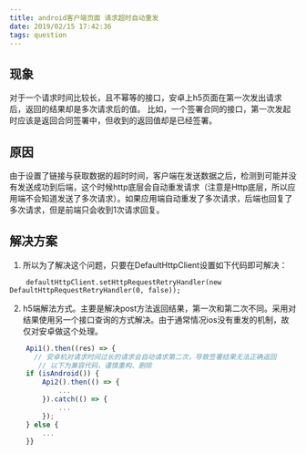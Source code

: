 ```yaml
---
title: android客户端页面 请求超时自动重发
date: 2019/02/15 17:42:36
tags: question
---
```

## 现象
对于一个请求时间比较长，且不幂等的接口，安卓上h5页面在第一次发出请求后，返回的结果却是多次请求后的值。
比如，一个签署合同的接口，第一次发起时应该是返回合同签署中，但收到的返回值却是已经签署。


## 原因
由于设置了链接与获取数据的超时时间，客户端在发送数据之后，检测到可能并没有发送成功到后端，这个时候http底层会自动重发请求（注意是Http底层，所以应用端不会知道发送了多次请求）。如果应用端自动重发了多次请求，后端也回复了多次请求，但是前端只会收到1次请求回复。


## 解决方案

1. 所以为了解决这个问题，只要在DefaultHttpClient设置如下代码即可解决：
```
    defaultHttpClient.setHttpRequestRetryHandler(new DefaultHttpRequestRetryHandler(0, false));

```

2. h5端解法方式。主要是解决post方法返回结果，第一次和第二次不同。采用对结果使用另一个接口查询的方式解决。由于通常情况ios没有重发的机制，故仅对安卓做这个处理。

```javascript
    Api1().then((res) => {
      // 安卓机对请求时间过长的请求会自动请求第二次，导致签署结果无法正确返回
       // 以下为兼容代码，谨慎重构、删除
    if (isAndroid()) {
        Api2().then(() => {
            ...
        }).catch(() => {
            ...
        });
    } else {
        ...
    }}
```



